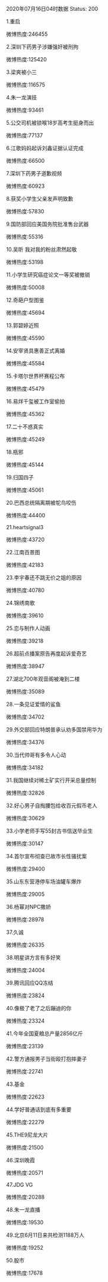 2020年07月16日04时数据
Status: 200

1.重启

微博热度:246455

2.深圳下药男子涉嫌强奸被刑拘

微博热度:125420

3.梁爽被小三

微博热度:116575

4.朱一龙演技

微博热度:93461

5.公交司机被锁喉18岁高考生挺身而出

微博热度:77137

6.江歌妈妈起诉刘鑫证据认证完成

微博热度:66500

7.深圳下药男子道歉视频

微博热度:60923

8.获奖小学生父亲发声明致歉

微博热度:57830

9.国防部回应美国务院批准售台武器

微博热度:55316

10.吴昕 我对我的粉丝肃然起敬

微博热度:53198

11.小学生研究癌症论文一等奖被撤销

微博热度:50008

12.奇葩户型图鉴

微博热度:45694

13.郭碧婷近照

微博热度:45590

14.安宰贤具惠善正式离婚

微博热度:45584

15.卡塔尔世界杯赛程公布

微博热度:45479

16.易烊千玺被工作室偷拍

微博热度:45362

17.二十不惑真实

微博热度:45249

18.瓶邪

微博热度:45144

19.归国四子

微博热度:45061

20.巴西总统隔离期被鸵鸟咬伤

微博热度:44400

21.heartsignal3

微博热度:43720

22.江南百景图

微博热度:42183

23.李宇春还不跳无价之姐的原因

微博热度:40780

24.锦绣南歌

微博热度:39610

25.恋与制作人动画

微博热度:39218

26.超前点播案原告再度起诉爱奇艺

微博热度:38947

27.湖北700年观音阁被淹到二楼

微博热度:35089

28.一条见证爱情的鲨鱼

微博热度:34702

29.外交部回应特朗普承认劝多国禁用华为

微博热度:34376

30.当代帅哥有多令人心动

微博热度:34182

31.我国继续对稀土矿实行开采总量控制

微博热度:32826

32.好心男子自掏腰包给收百元假币老人

微博热度:30629

33.小学老师手写55封古书信送毕业生

微博热度:30147

34.首尔宣布彻查已故市长性骚扰案

微博热度:29400

35.山东东营港停车场油罐车爆炸

微博热度:29005

36.杨幂对NPC撒娇

微博热度:28978

37.久诚

微博热度:26335

38.明星讲方言有多好笑

微博热度:24004

39.腾讯回应QQ冻结

微博热度:23824

40.像极了老了之后蹦迪的你

微博热度:23324

41.今年全国夏粮总产量2856亿斤

微博热度:23139

42.警方通报男子当街殴打抱摔妻子

微博热度:22741

43.基金

微博热度:22623

44.学好普通话到底有多重要

微博热度:22279

45.THE9尼龙大片

微博热度:21500

46.深圳晚霞

微博热度:20571

47.JDG VG

微博热度:20288

48.朱一龙直播

微博热度:19530

49.北京6月11日来共检测1188万人

微博热度:19252

50.股市

微博热度:17678


